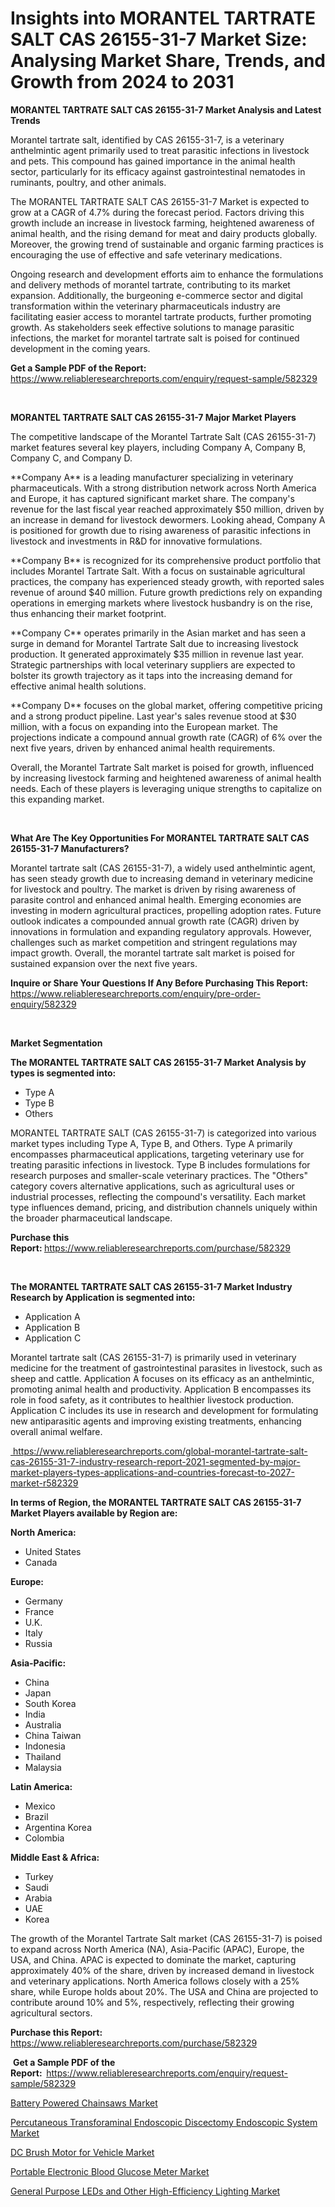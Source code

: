 <p><h1>Insights into MORANTEL TARTRATE SALT CAS 26155-31-7 Market Size: Analysing Market Share, Trends, and Growth from 2024 to 2031</h1></p><p><strong>MORANTEL TARTRATE SALT CAS 26155-31-7 Market Analysis and Latest Trends</strong></p>
<p><p>Morantel tartrate salt, identified by CAS 26155-31-7, is a veterinary anthelmintic agent primarily used to treat parasitic infections in livestock and pets. This compound has gained importance in the animal health sector, particularly for its efficacy against gastrointestinal nematodes in ruminants, poultry, and other animals. </p><p>The MORANTEL TARTRATE SALT CAS 26155-31-7 Market is expected to grow at a CAGR of 4.7% during the forecast period. Factors driving this growth include an increase in livestock farming, heightened awareness of animal health, and the rising demand for meat and dairy products globally. Moreover, the growing trend of sustainable and organic farming practices is encouraging the use of effective and safe veterinary medications. </p><p>Ongoing research and development efforts aim to enhance the formulations and delivery methods of morantel tartrate, contributing to its market expansion. Additionally, the burgeoning e-commerce sector and digital transformation within the veterinary pharmaceuticals industry are facilitating easier access to morantel tartrate products, further promoting growth. As stakeholders seek effective solutions to manage parasitic infections, the market for morantel tartrate salt is poised for continued development in the coming years.</p></p>
<p><strong>Get a Sample PDF of the Report:&nbsp;</strong> <a href="https://www.reliableresearchreports.com/enquiry/request-sample/582329?utm_campaign=36&utm_medium=2&utm_source=Github&utm_content=ia&utm_term=08122024&utm_id=morantel-tartrate-salt-cas-26155-31-7">https://www.reliableresearchreports.com/enquiry/request-sample/582329</a></p>
<p>&nbsp;</p>
<p><strong>MORANTEL TARTRATE SALT CAS 26155-31-7 Major Market Players</strong></p>
<p><p>The competitive landscape of the Morantel Tartrate Salt (CAS 26155-31-7) market features several key players, including Company A, Company B, Company C, and Company D.</p><p>**Company A** is a leading manufacturer specializing in veterinary pharmaceuticals. With a strong distribution network across North America and Europe, it has captured significant market share. The company's revenue for the last fiscal year reached approximately $50 million, driven by an increase in demand for livestock dewormers. Looking ahead, Company A is positioned for growth due to rising awareness of parasitic infections in livestock and investments in R&D for innovative formulations.</p><p>**Company B** is recognized for its comprehensive product portfolio that includes Morantel Tartrate Salt. With a focus on sustainable agricultural practices, the company has experienced steady growth, with reported sales revenue of around $40 million. Future growth predictions rely on expanding operations in emerging markets where livestock husbandry is on the rise, thus enhancing their market footprint.</p><p>**Company C** operates primarily in the Asian market and has seen a surge in demand for Morantel Tartrate Salt due to increasing livestock production. It generated approximately $35 million in revenue last year. Strategic partnerships with local veterinary suppliers are expected to bolster its growth trajectory as it taps into the increasing demand for effective animal health solutions.</p><p>**Company D** focuses on the global market, offering competitive pricing and a strong product pipeline. Last year's sales revenue stood at $30 million, with a focus on expanding into the European market. The projections indicate a compound annual growth rate (CAGR) of 6% over the next five years, driven by enhanced animal health requirements.</p><p>Overall, the Morantel Tartrate Salt market is poised for growth, influenced by increasing livestock farming and heightened awareness of animal health needs. Each of these players is leveraging unique strengths to capitalize on this expanding market.</p></p>
<p>&nbsp;</p>
<p><strong>What Are The Key Opportunities For MORANTEL TARTRATE SALT CAS 26155-31-7 Manufacturers?</strong></p>
<p><p>Morantel tartrate salt (CAS 26155-31-7), a widely used anthelmintic agent, has seen steady growth due to increasing demand in veterinary medicine for livestock and poultry. The market is driven by rising awareness of parasite control and enhanced animal health. Emerging economies are investing in modern agricultural practices, propelling adoption rates. Future outlook indicates a compounded annual growth rate (CAGR) driven by innovations in formulation and expanding regulatory approvals. However, challenges such as market competition and stringent regulations may impact growth. Overall, the morantel tartrate salt market is poised for sustained expansion over the next five years.</p></p>
<p><strong>Inquire or Share Your Questions If Any Before Purchasing This Report:</strong> <a href="https://www.reliableresearchreports.com/enquiry/pre-order-enquiry/582329?utm_campaign=36&utm_medium=2&utm_source=Github&utm_content=ia&utm_term=08122024&utm_id=morantel-tartrate-salt-cas-26155-31-7">https://www.reliableresearchreports.com/enquiry/pre-order-enquiry/582329</a></p>
<p>&nbsp;</p>
<p><strong>Market Segmentation</strong></p>
<p><strong>The MORANTEL TARTRATE SALT CAS 26155-31-7 Market Analysis by types is segmented into:</strong></p>
<p><ul><li>Type A</li><li>Type B</li><li>Others</li></ul></p>
<p><p>MORANTEL TARTRATE SALT (CAS 26155-31-7) is categorized into various market types including Type A, Type B, and Others. Type A primarily encompasses pharmaceutical applications, targeting veterinary use for treating parasitic infections in livestock. Type B includes formulations for research purposes and smaller-scale veterinary practices. The "Others" category covers alternative applications, such as agricultural uses or industrial processes, reflecting the compound's versatility. Each market type influences demand, pricing, and distribution channels uniquely within the broader pharmaceutical landscape.</p></p>
<p><strong>Purchase this Report:&nbsp;</strong><a href="https://www.reliableresearchreports.com/purchase/582329?utm_campaign=36&utm_medium=2&utm_source=Github&utm_content=ia&utm_term=08122024&utm_id=morantel-tartrate-salt-cas-26155-31-7">https://www.reliableresearchreports.com/purchase/582329</a></p>
<p>&nbsp;</p>
<p><strong>The MORANTEL TARTRATE SALT CAS 26155-31-7 Market Industry Research by Application is segmented into:</strong></p>
<p><ul><li>Application A</li><li>Application B</li><li>Application C</li></ul></p>
<p><p>Morantel tartrate salt (CAS 26155-31-7) is primarily used in veterinary medicine for the treatment of gastrointestinal parasites in livestock, such as sheep and cattle. Application A focuses on its efficacy as an anthelmintic, promoting animal health and productivity. Application B encompasses its role in food safety, as it contributes to healthier livestock production. Application C includes its use in research and development for formulating new antiparasitic agents and improving existing treatments, enhancing overall animal welfare.</p></p>
<p><a href="https://www.reliableresearchreports.com/global-morantel-tartrate-salt-cas-26155-31-7-industry-research-report-2021-segmented-by-major-market-players-types-applications-and-countries-forecast-to-2027-market-r582329?utm_campaign=36&utm_medium=2&utm_source=Github&utm_content=ia&utm_term=08122024&utm_id=morantel-tartrate-salt-cas-26155-31-7">&nbsp;https://www.reliableresearchreports.com/global-morantel-tartrate-salt-cas-26155-31-7-industry-research-report-2021-segmented-by-major-market-players-types-applications-and-countries-forecast-to-2027-market-r582329</a></p>
<p><strong>In terms of Region, the MORANTEL TARTRATE SALT CAS 26155-31-7 Market Players available by Region are:</strong></p>
<p>
    <p> <strong> North America: </strong>
        <ul>
            <li>United States</li>
            <li>Canada</li>
        </ul>
        </p> 
    <p> <strong> Europe: </strong>
        <ul>
            <li>Germany</li>
            <li>France</li>
            <li>U.K.</li>
            <li>Italy</li>
            <li>Russia</li>
        </ul>
        </p> 
    <p> <strong> Asia-Pacific: </strong>
        <ul>
            <li>China</li>
            <li>Japan</li>
            <li>South Korea</li>
            <li>India</li>
            <li>Australia</li>
            <li>China Taiwan</li>
            <li>Indonesia</li>
            <li>Thailand</li>
            <li>Malaysia</li>
        </ul>
        </p> 
    <p> <strong> Latin America: </strong>
        <ul>
            <li>Mexico</li>
            <li>Brazil</li>
            <li>Argentina Korea</li>
            <li>Colombia</li>
        </ul>
        </p> 
    <p> <strong> Middle East & Africa: </strong>
        <ul>
            <li>Turkey</li>
            <li>Saudi</li>
            <li>Arabia</li>
            <li>UAE</li>
            <li>Korea</li>
        </ul>
    </p>
    </p>
<p><p>The growth of the Morantel Tartrate Salt market (CAS 26155-31-7) is poised to expand across North America (NA), Asia-Pacific (APAC), Europe, the USA, and China. APAC is expected to dominate the market, capturing approximately 40% of the share, driven by increased demand in livestock and veterinary applications. North America follows closely with a 25% share, while Europe holds about 20%. The USA and China are projected to contribute around 10% and 5%, respectively, reflecting their growing agricultural sectors.</p></p>
<p><strong>Purchase this Report: </strong><a href="https://www.reliableresearchreports.com/purchase/582329?utm_campaign=36&utm_medium=2&utm_source=Github&utm_content=ia&utm_term=08122024&utm_id=morantel-tartrate-salt-cas-26155-31-7">https://www.reliableresearchreports.com/purchase/582329</a></p>
<p>&nbsp;<strong>Get a Sample PDF of the Report:&nbsp;&nbsp;</strong><a href="https://www.reliableresearchreports.com/enquiry/request-sample/582329?utm_campaign=36&utm_medium=2&utm_source=Github&utm_content=ia&utm_term=08122024&utm_id=morantel-tartrate-salt-cas-26155-31-7">https://www.reliableresearchreports.com/enquiry/request-sample/582329</a></p>
<p><strong></strong></p>
<p><p><a href="https://github.com/tona7vba/Market-Research-Report-List-1/blob/main/battery-powered-chainsaws-market.md?utm_campaign=36&utm_medium=2&utm_source=Github&utm_content=ia&utm_term=08122024&utm_id=morantel-tartrate-salt-cas-26155-31-7">Battery Powered Chainsaws Market</a></p><p><a href="https://www.linkedin.com/pulse/market-dynamics-percutaneous-transforaminal-endoscopic-h3jcc?utm_campaign=36&utm_medium=2&utm_source=Github&utm_content=ia&utm_term=08122024&utm_id=morantel-tartrate-salt-cas-26155-31-7">Percutaneous Transforaminal Endoscopic Discectomy Endoscopic System Market</a></p><p><a href="https://www.linkedin.com/pulse/dc-brush-motor-vehicle-market-size-estimated-cagr-147-from-qqooc?utm_campaign=36&utm_medium=2&utm_source=Github&utm_content=ia&utm_term=08122024&utm_id=morantel-tartrate-salt-cas-26155-31-7">DC Brush Motor for Vehicle Market</a></p><p><a href="https://www.linkedin.com/pulse/portable-electronic-blood-glucose-meter-market-analysis-oilsc?utm_campaign=36&utm_medium=2&utm_source=Github&utm_content=ia&utm_term=08122024&utm_id=morantel-tartrate-salt-cas-26155-31-7">Portable Electronic Blood Glucose Meter Market</a></p><p><a href="https://github.com/dringals/Market-Research-Report-List-6/blob/main/general-purpose-leds-and-other-high-efficiency-lighting-market.md?utm_campaign=36&utm_medium=2&utm_source=Github&utm_content=ia&utm_term=08122024&utm_id=morantel-tartrate-salt-cas-26155-31-7">General Purpose LEDs and Other High-Efficiency Lighting Market</a></p></p>